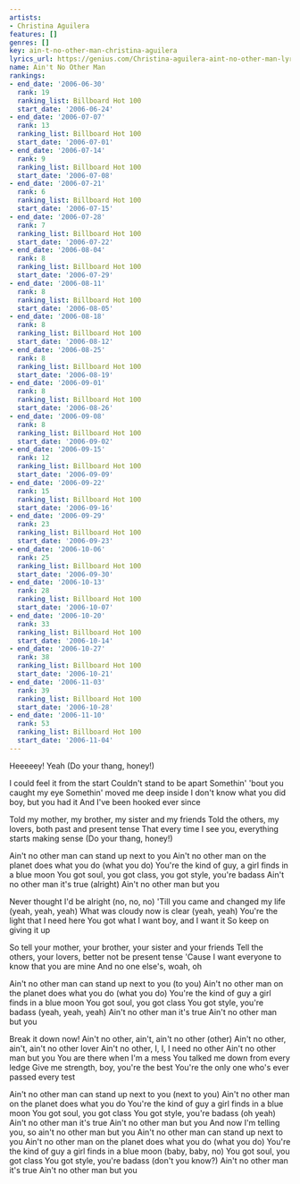 ```yaml
---
artists:
- Christina Aguilera
features: []
genres: []
key: ain-t-no-other-man-christina-aguilera
lyrics_url: https://genius.com/Christina-aguilera-aint-no-other-man-lyrics
name: Ain't No Other Man
rankings:
- end_date: '2006-06-30'
  rank: 19
  ranking_list: Billboard Hot 100
  start_date: '2006-06-24'
- end_date: '2006-07-07'
  rank: 13
  ranking_list: Billboard Hot 100
  start_date: '2006-07-01'
- end_date: '2006-07-14'
  rank: 9
  ranking_list: Billboard Hot 100
  start_date: '2006-07-08'
- end_date: '2006-07-21'
  rank: 6
  ranking_list: Billboard Hot 100
  start_date: '2006-07-15'
- end_date: '2006-07-28'
  rank: 7
  ranking_list: Billboard Hot 100
  start_date: '2006-07-22'
- end_date: '2006-08-04'
  rank: 8
  ranking_list: Billboard Hot 100
  start_date: '2006-07-29'
- end_date: '2006-08-11'
  rank: 8
  ranking_list: Billboard Hot 100
  start_date: '2006-08-05'
- end_date: '2006-08-18'
  rank: 8
  ranking_list: Billboard Hot 100
  start_date: '2006-08-12'
- end_date: '2006-08-25'
  rank: 8
  ranking_list: Billboard Hot 100
  start_date: '2006-08-19'
- end_date: '2006-09-01'
  rank: 8
  ranking_list: Billboard Hot 100
  start_date: '2006-08-26'
- end_date: '2006-09-08'
  rank: 8
  ranking_list: Billboard Hot 100
  start_date: '2006-09-02'
- end_date: '2006-09-15'
  rank: 12
  ranking_list: Billboard Hot 100
  start_date: '2006-09-09'
- end_date: '2006-09-22'
  rank: 15
  ranking_list: Billboard Hot 100
  start_date: '2006-09-16'
- end_date: '2006-09-29'
  rank: 23
  ranking_list: Billboard Hot 100
  start_date: '2006-09-23'
- end_date: '2006-10-06'
  rank: 25
  ranking_list: Billboard Hot 100
  start_date: '2006-09-30'
- end_date: '2006-10-13'
  rank: 28
  ranking_list: Billboard Hot 100
  start_date: '2006-10-07'
- end_date: '2006-10-20'
  rank: 33
  ranking_list: Billboard Hot 100
  start_date: '2006-10-14'
- end_date: '2006-10-27'
  rank: 38
  ranking_list: Billboard Hot 100
  start_date: '2006-10-21'
- end_date: '2006-11-03'
  rank: 39
  ranking_list: Billboard Hot 100
  start_date: '2006-10-28'
- end_date: '2006-11-10'
  rank: 53
  ranking_list: Billboard Hot 100
  start_date: '2006-11-04'
---
```

Heeeeey! Yeah
(Do your thang, honey!)


I could feel it from the start
Couldn't stand to be apart
Somethin' 'bout you caught my eye
Somethin' moved me deep inside
I don't know what you did boy, but you had it
And I've been hooked ever since


Told my mother, my brother, my sister and my friends
Told the others, my lovers, both past and present tense
That every time I see you, everything starts making sense
(Do your thang, honey!)


Ain't no other man can stand up next to you
Ain't no other man on the planet does what you do (what you do)
You're the kind of guy, a girl finds in a blue moon
You got soul, you got class, you got style, you're badass
Ain't no other man it's true (alright)
Ain't no other man but you


Never thought I'd be alright (no, no, no)
'Till you came and changed my life (yeah, yeah, yeah)
What was cloudy now is clear (yeah, yeah)
You're the light that I need here
You got what I want boy, and I want it
So keep on giving it up


So tell your mother, your brother, your sister and your friends
Tell the others, your lovers, better not be present tense
'Cause I want everyone to know that you are mine
And no one else's, woah, oh


Ain't no other man can stand up next to you (to you)
Ain't no other man on the planet does what you do (what you do)
You're the kind of guy a girl finds in a blue moon
You got soul, you got class
You got style, you're badass (yeah, yeah, yeah)
Ain't no other man it's true
Ain't no other man but you


Break it down now!
Ain't no other, ain't, ain't no other (other)
Ain't no other, ain't, ain't no other lover
Ain't no other, I, I, I need no other
Ain't no other man but you
You are there when I'm a mess
You talked me down from every ledge
Give me strength, boy, you're the best
You're the only one who's ever passed every test


Ain't no other man can stand up next to you (next to you)
Ain't no other man on the planet does what you do
You're the kind of guy a girl finds in a blue moon
You got soul, you got class
You got style, you're badass (oh yeah)
Ain't no other man it's true
Ain't no other man but you
And now I'm telling you, so ain't no other man but you
Ain't no other man can stand up next to you
Ain't no other man on the planet does what you do (what you do)
You're the kind of guy a girl finds in a blue moon (baby, baby, no)
You got soul, you got class
You got style, you're badass (don't you know?)
Ain't no other man it's true
Ain't no other man but you
